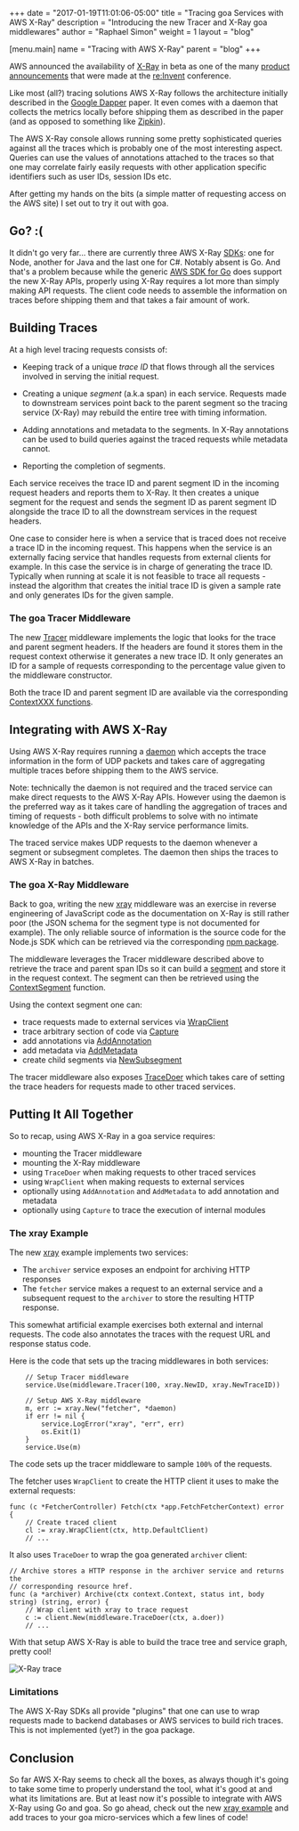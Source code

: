 +++
date = "2017-01-19T11:01:06-05:00"
title = "Tracing goa Services with AWS X-Ray"
description = "Introducing the new Tracer and X-Ray goa middlewares"
author = "Raphael Simon"
weight = 1
layout = "blog"

[menu.main]
name = "Tracing with AWS X-Ray"
parent = "blog"
+++

AWS announced the availability of [X-Ray](https://aws.amazon.com/xray/) in beta
as one of the many [product announcements](https://aws.amazon.com/new/reinvent/)
that were made at the [re:Invent](https://reinvent.awsevents.com/) conference.

Like most (all?) tracing solutions AWS X-Ray follows the architecture initially
described in the [Google Dapper](https://research.google.com/pubs/pub36356.html)
paper. It even comes with a daemon that collects the metrics locally before
shipping them as described in the paper (and as opposed to something like
[Zipkin](https://zipkin.io)).

The AWS X-Ray console allows running some pretty sophisticated queries against
all the traces which is probably one of the most interesting aspect. Queries can
use the values of annotations attached to the traces so that one may correlate
fairly easily requests with other application specific identifiers such as
user IDs, session IDs etc.

After getting my hands on the bits (a simple matter of requesting access on the
AWS site) I set out to try it out with goa.

## Go? :(

It didn't go very far... there are currently three AWS X-Ray
[SDKs](https://aws.amazon.com/documentation/xray/): one for Node, another for
Java and the last one for C#. Notably absent is Go. And that's a problem
because while the generic [AWS SDK for Go](https://aws.amazon.com/sdk-for-go/)
does support the new X-Ray APIs, properly using X-Ray requires a lot more than
simply making API requests. The client code needs to assemble the information
on traces before shipping them and that takes a fair amount of work.

## Building Traces

At a high level tracing requests consists of:

* Keeping track of a unique *trace ID* that flows through all the services
  involved in serving the initial request.

* Creating a unique *segment* (a.k.a span) in each service. Requests made
  to downstream services point back to the parent segment so the tracing
  service (X-Ray) may rebuild the entire tree with timing information.

* Adding annotations and metadata to the segments. In X-Ray annotations can be
  used to build queries against the traced requests while metadata cannot.

* Reporting the completion of segments.

Each service receives the trace ID and parent segment ID in the incoming request
headers and reports them to X-Ray. It then creates a unique segment for the
request and sends the segment ID as parent segment ID alongside the trace ID to
all the downstream services in the request headers.

One case to consider here is when a service that is traced does not receive a
trace ID in the incoming request. This happens when the service is an externally
facing service that handles requests from external clients for example. In this
case the service is in charge of generating the trace ID. Typically when running
at scale it is not feasible to trace all requests - instead the algorithm that
creates the initial trace ID is given a sample rate and only generates IDs for
the given sample.

### The goa Tracer Middleware

The new
[Tracer](https://goa.design/reference/goa/middleware/#func-tracer-a-name-middleware-tracer-a)
middleware implements the logic that looks for the trace and parent segment
headers. If the headers are found it stores them in the request context
otherwise it generates a new trace ID. It only generates an ID for a sample of
requests corresponding to the percentage value given to the middleware
constructor.

Both the trace ID and parent segment ID are available via the corresponding
[ContextXXX functions](https://goa.design/reference/goa/middleware/#func-contexttraceid-a-name-middleware-contexttraceid-a).

## Integrating with AWS X-Ray

Using AWS X-Ray requires running
a [daemon](http://docs.aws.amazon.com/xray/latest/devguide/xray-daemon.html)
which accepts the trace information in the form of UDP packets and takes care of
aggregating multiple traces before shipping them to the AWS service.

Note: technically the daemon is not required and the traced service can make
direct requests to the AWS X-Ray APIs. However using the daemon is the preferred
way as it takes care of handling the aggregation of traces and timing of
requests - both difficult problems to solve with no intimate knowledge of the
APIs and the X-Ray service performance limits.

The traced service makes UDP requests to the daemon whenever a segment or
subsegment completes. The daemon then ships the traces to AWS X-Ray in batches.

### The goa X-Ray Middleware

Back to goa, writing the new [xray](https://goa.design/reference/goa/middleware/xray/)
middleware was an exercise in reverse engineering of JavaScript code as the
documentation on X-Ray is still rather poor (the JSON schema for the segment
type is not documented for example). The only reliable source of information
is the source code for the Node.js SDK which can be retrieved via the
corresponding [npm package](https://www.npmjs.com/package/aws-xray-sdk).

The middleware leverages the Tracer middleware described above to retrieve the
trace and parent span IDs so it can build a
[segment](https://goa.design/reference/goa/middleware/xray/#type-segment-a-name-xray-segment-a)
and store it in the request context. The segment can then be retrieved using the
[ContextSegment](https://goa.design/reference/goa/middleware/xray/#func-contextsegment-a-name-xray-segment-contextsegment-a)
function.

Using the context segment one can:

* trace requests made to external services via [WrapClient](https://goa.design/reference/goa/middleware/xray/#func-wrapclient-a-name-xray-doer-wrapclient-a)
* trace arbitrary section of code via [Capture](https://goa.design/reference/goa/middleware/xray/#func-segment-capture-a-name-xray-segment-capture-a)
* add annotations via [AddAnnotation](https://goa.design/reference/goa/middleware/xray/#func-segment-addannotation-a-name-xray-segment-addannotation-a)
* add metadata via [AddMetadata](https://goa.design/reference/goa/middleware/xray/#func-segment-addmetadata-a-name-xray-segment-addmetadata-a)
* create child segments via [NewSubsegment](https://goa.design/reference/goa/middleware/xray/#func-segment-newsubsegment-a-name-xray-segment-newsubsegment-a)

The tracer middleware also exposes [TraceDoer](https://goa.design/reference/goa/middleware/#func-tracedoer-a-name-middleware-tracedoer-a)
which takes care of setting the trace headers for requests made to other traced services.

## Putting It All Together

So to recap, using AWS X-Ray in a goa service requires:

* mounting the Tracer middleware
* mounting the X-Ray middleware
* using `TraceDoer` when making requests to other traced services
* using `WrapClient` when making requests to external services
* optionally using `AddAnnotation` and `AddMetadata` to add annotation and metadata
* optionally using `Capture` to trace the execution of internal modules

### The xray Example

The new [xray](https://github.com/goadesign/examples/tree/master/xray) example
implements two services:

* The `archiver` service exposes an endpoint for archiving HTTP responses
* The `fetcher` service makes a request to an external service and a subsequent
  request to the `archiver` to store the resulting HTTP response.

This somewhat artificial example exercises both external and internal requests.
The code also annotates the traces with the request URL and response status code.

Here is the code that sets up the tracing middlewares in both services:

```
	// Setup Tracer middleware
	service.Use(middleware.Tracer(100, xray.NewID, xray.NewTraceID))

	// Setup AWS X-Ray middleware
	m, err := xray.New("fetcher", *daemon)
	if err != nil {
		service.LogError("xray", "err", err)
		os.Exit(1)
	}
	service.Use(m)
```
The code sets up the tracer middleware to sample `100%` of the requests.

The fetcher uses `WrapClient` to create the HTTP client it uses to make the
external requests:

```
func (c *FetcherController) Fetch(ctx *app.FetchFetcherContext) error {
	// Create traced client
	cl := xray.WrapClient(ctx, http.DefaultClient)
	// ...
```
It also uses `TraceDoer` to wrap the goa generated `archiver` client:
```
// Archive stores a HTTP response in the archiver service and returns the
// corresponding resource href.
func (a *archiver) Archive(ctx context.Context, status int, body string) (string, error) {
	// Wrap client with xray to trace request
	c := client.New(middleware.TraceDoer(ctx, a.doer))
	// ...
```

With that setup AWS X-Ray is able to build the trace tree and service graph,
pretty cool!

![X-Ray trace](https://raw.githubusercontent.com/goadesign/examples/master/xray/trace.png "AWS X-Ray trace")

### Limitations

The AWS X-Ray SDKs all provide "plugins" that one can use to wrap requests made
to backend databases or AWS services to build rich traces. This is not
implemented (yet?) in the goa package.

## Conclusion

So far AWS X-Ray seems to check all the boxes, as always though it's going to
take some time to properly understand the tool, what it's good at and what its
limitations are. But at least now it's possible to integrate with AWS X-Ray
using Go and goa. So go ahead, check out the new
[xray example](https://github.com/goadesign/examples/tree/master/xray) and add
traces to your goa micro-services which a few lines of code!
